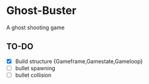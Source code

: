 # Ghost-Buster

A ghost shooting game

## TO-DO

- [x] Build structure {Gameframe,Gamestate,Gameloop}
- [ ] bullet spawning
- [ ] bullet collision
